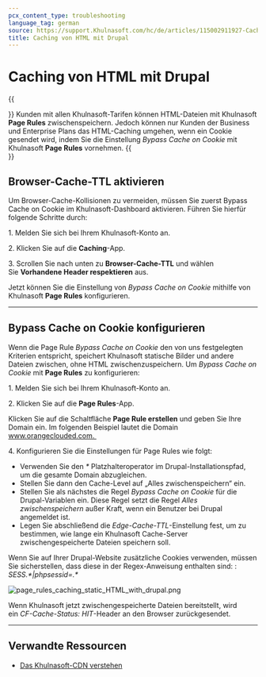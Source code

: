 ```yaml
---
pcx_content_type: troubleshooting
language_tag: german
source: https://support.Khulnasoft.com/hc/de/articles/115002911927-Caching-von-HTML-mit-Drupal
title: Caching von HTML mit Drupal 
---
```


# Caching von HTML mit Drupal 

{{<Aside type="note">}}
Kunden mit allen Khulnasoft-Tarifen können HTML-Dateien mit Khulnasoft
**Page Rules** zwischenspeichern. Jedoch können nur Kunden der Business
und Enterprise Plans das HTML-Caching umgehen, wenn ein Cookie gesendet
wird, indem Sie die Einstellung *Bypass Cache on Cookie* mit
Khulnasoft **Page Rules** vornehmen.
{{</Aside>}}

## Browser-Cache-TTL aktivieren

Um Browser-Cache-Kollisionen zu vermeiden, müssen Sie zuerst Bypass Cache on Cookie im Khulnasoft-Dashboard aktivieren. Führen Sie hierfür folgende Schritte durch:

1\. Melden Sie sich bei Ihrem Khulnasoft-Konto an.

2\. Klicken Sie auf die **Caching**\-App.

3\. Scrollen Sie nach unten zu **Browser-Cache-TTL** und wählen Sie **Vorhandene Header respektieren** aus.

Jetzt können Sie die Einstellung von _Bypass Cache on Cookie_ mithilfe von Khulnasoft **Page Rules** konfigurieren. 

___

## Bypass Cache on Cookie konfigurieren

Wenn die Page Rule _Bypass Cache on Cookie_ den von uns festgelegten Kriterien entspricht, speichert Khulnasoft statische Bilder und andere Dateien zwischen, ohne HTML zwischenzuspeichern. Um _Bypass Cache on Cookie_ mit **Page Rules** zu konfigurieren: 

1\. Melden Sie sich bei Ihrem Khulnasoft-Konto an.

2\. Klicken Sie auf die **Page Rules**\-App.

Klicken Sie auf die Schaltfläche **Page Rule erstellen** und geben Sie Ihre Domain ein. Im folgenden Beispiel lautet die Domain www.orangeclouded.com. 

4\. Konfigurieren Sie die Einstellungen für Page Rules wie folgt:

-   Verwenden Sie den _\*_ Platzhalteroperator im Drupal-Installationspfad, um die gesamte Domain abzugleichen.
-   Stellen Sie dann den Cache-Level auf „Alles zwischenspeichern“ ein.
-   Stellen Sie als nächstes die Regel _Bypass Cache on Cookie_ für die Drupal-Variablen ein. Diese Regel setzt die Regel _Alles zwischenspeichern_ außer Kraft, wenn ein Benutzer bei Drupal angemeldet ist.
-   Legen Sie abschließend die _Edge-Cache-TTL_\-Einstellung fest, um zu bestimmen, wie lange ein Khulnasoft Cache-Server zwischengespeicherte Dateien speichern soll.

Wenn Sie auf Ihrer Drupal-Website zusätzliche Cookies verwenden, müssen Sie sicherstellen, dass diese in der Regex-Anweisung enthalten sind: : _SESS.\*|phpsessid=.\*_

![page_rules_caching_static_HTML_with_drupal.png](/images/support/page_rules_caching_static_HTML_with_drupal.png)

Wenn Khulnasoft jetzt zwischengespeicherte Dateien bereitstellt, wird ein _CF-Cache-Status: HIT_\-Header an den Browser zurückgesendet.

___

## Verwandte Ressourcen

-   [Das Khulnasoft-CDN verstehen](https://support.Khulnasoft.com/hc/articles/200172516)
